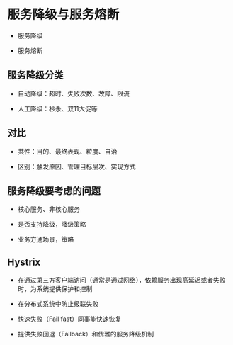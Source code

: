 # 服务降级与服务熔断

* 服务降级

* 服务熔断

## 服务降级分类

* 自动降级：超时、失败次数、故障、限流

* 人工降级：秒杀、双11大促等

## 对比

* 共性：目的、最终表现、粒度、自治

* 区别：触发原因、管理目标层次、实现方式


## 服务降级要考虑的问题

* 核心服务、非核心服务

* 是否支持降级，降级策略

* 业务方通场景，策略


## Hystrix

* 在通过第三方客户端访问（通常是通过网络），依赖服务出现高延迟或者失败时，为系统提供保护和控制

* 在分布式系统中防止级联失败

* 快速失败（Fail fast）同事能快速恢复

* 提供失败回退（Fallback）和优雅的服务降级机制